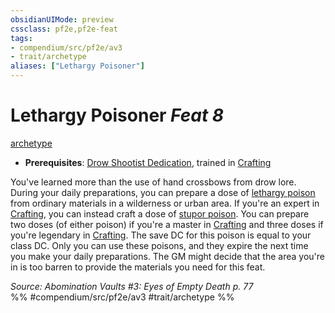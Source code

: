 ```yaml
---
obsidianUIMode: preview
cssclass: pf2e,pf2e-feat
tags:
- compendium/src/pf2e/av3
- trait/archetype
aliases: ["Lethargy Poisoner"]
---
```

# Lethargy Poisoner  *Feat 8*  
[archetype](../../Rules/traits/archetype.md)  

- **Prerequisites**: [Drow Shootist Dedication](drow-shootist-dedication-av3.md), trained in [Crafting](../skills.md#Crafting)

You've learned more than the use of hand crossbows from drow lore. During your daily preparations, you can prepare a dose of [lethargy poison](../equipment/items/lethargy-poison.md) from ordinary materials in a wilderness or urban area. If you're an expert in [Crafting](../skills.md#Crafting), you can instead craft a dose of [stupor poison](../equipment/items/stupor-poison-av3.md). You can prepare two doses (of either poison) if you're a master in [Crafting](../skills.md#Crafting) and three doses if you're legendary in [Crafting](../skills.md#Crafting). The save DC for this poison is equal to your class DC. Only you can use these poisons, and they expire the next time you make your daily preparations. The GM might decide that the area you're in is too barren to provide the materials you need for this feat.

*Source: Abomination Vaults #3: Eyes of Empty Death p. 77*  
%% #compendium/src/pf2e/av3 #trait/archetype %%